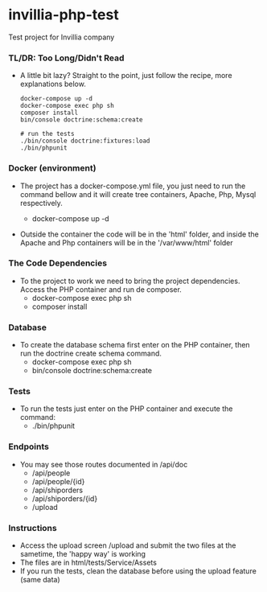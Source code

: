# invillia-php-test
Test project for Invillia company

### TL/DR: Too Long/Didn't Read
  - A little bit lazy? Straight to the point, just follow the recipe, more explanations below.

        docker-compose up -d
        docker-compose exec php sh
        composer install
        bin/console doctrine:schema:create

        # run the tests
        ./bin/console doctrine:fixtures:load
        ./bin/phpunit

### Docker (environment)

- The project has a docker-compose.yml file, you just need to run the command bellow and it will create tree containers, Apache, Php, Mysql respectively.
  - docker-compose up -d

- Outside the container the code will be in the 'html' folder, and inside the Apache and Php containers will be in the '/var/www/html' folder

### The Code Dependencies

- To the project to work we need to bring the project dependencies. Access the PHP container and run de composer.
  - docker-compose exec php sh
  - composer install

### Database

- To create the database schema first enter on the PHP container, then run the doctrine create schema command.
  - docker-compose exec php sh
  - bin/console doctrine:schema:create

### Tests
  - To run the tests just enter on the PHP container and execute the command:
      - ./bin/phpunit

### Endpoints
  - You may see those routes documented in /api/doc
    - /api/people
    - /api/people/{id}
    - /api/shiporders
    - /api/shiporders/{id}
    - /upload

### Instructions
  - Access the upload screen /upload and submit the two files at the sametime, the 'happy way' is working
  - The files are in html/tests/Service/Assets
  - If you run the tests, clean the database before using the upload feature (same data)